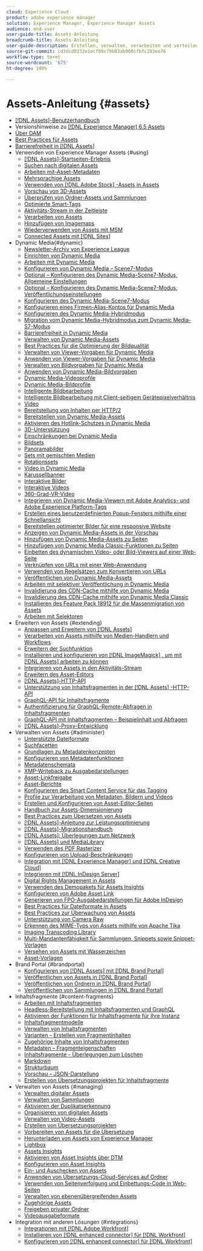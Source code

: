 ```yaml
---
cloud: Experience Cloud
product: adobe experience manager
solution: Experience Manager, Experience Manager Assets
audience: end-user
user-guide-title: Assets-Anleitung
breadcrumb-title: Assets-Anleitung
user-guide-description: Erstellen, verwalten, verarbeiten und verteilen Sie digitale Assets.
source-git-commit: cd3dcd0232e1ecf69c79b03ab960cfbfc283ee76
workflow-type: tm+mt
source-wordcount: '675'
ht-degree: 100%

---
```



# Assets-Anleitung {#assets}

+ [[!DNL Assets]-Benutzerhandbuch](home.md)
+ Versionshinweise zu [[!DNL Experience Manager]  6.5 Assets](https://experienceleague.adobe.com/docs/experience-manager-65/release-notes/assets.html?lang=de)
+ [Über DAM](assets.md)
+ [Best Practices für Assets](best-practices-for-assets.md)
+ [Barrierefreiheit in  [!DNL Assets]](accessibility.md)
+ Verwenden von Experience Manager Assets {#using}
   + [[!DNL Assets]-Startseiten-Erlebnis](assets-home-page.md)
   + [Suchen nach digitalen Assets](search-assets.md)
   + [Arbeiten mit-Asset-Metadaten](metadata.md)
   + [Mehrsprachige Assets](multilingual-assets.md)
   + [Verwenden von  [!DNL Adobe Stock] -Assets in Assets](aem-assets-adobe-stock.md)
   + [Vorschau von 3D-Assets](previewing-3d-assets.md)
   + [Überprüfen von Ordner-Assets und Sammlungen](bulk-approval.md)
   + [Optimierte Smart-Tags](enhanced-smart-tags.md)
   + [Aktivitäts-Stream in der Zeitleiste](activity-stream.md)
   + [Verarbeiten von Assets](assets-workflow.md)
   + [Hinzufügen von Imagemaps](image-maps.md)
   + [Wiederverwenden von Assets mit MSM](reuse-assets-using-msm.md)
   + [Connected Assets mit  [!DNL Sites]](use-assets-across-connected-assets-instances.md)
+ Dynamic Media{#dynamic}
   + [Newsletter-Archiv von Experience League](dynamic-media-newsletter.md)
   + [Einrichten von Dynamic Media](administering-dynamic-media.md)
   + [Arbeiten mit Dynamic Media](dynamic-media.md)
   + [Konfigurieren von Dynamic Media   – Scene7-Modus](config-dms7.md)
   + [Optional – Konfigurieren des Dynamic Media-Scene7-Modus, Allgemeine Einstellungen](dm-general-settings.md)
   + [Optional – Konfigurieren des Dynamic Media-Scene7-Modus, Veröffentlichungseinstellungen](dm-publish-settings.md)
   + [Konfigurieren des Dynamic Media-Scene7-Modus](troubleshoot-dms7.md)
   + [Konfigurieren eines Firmen-Alias-Kontos für Dynamic Media](dm-alias-account.md)
   + [Konfigurieren des Dynamic Media-Hybridmodus](config-dynamic.md)
   + [Migration vom Dynamic Media-Hybridmodus zum Dynamic Media-S7-Modus](migrate-from-hybrid-to-dms7.md)
   + [Barrierefreiheit in Dynamic Media](accessibility-dm.md)
   + [Verwalten von Dynamic Media-Assets](managing-assets.md)
   + [Best Practices für die Optimierung der Bildqualität](best-practices-for-optimizing-the-quality-of-your-images.md)
   + [Verwalten von Viewer-Vorgaben für Dynamic Media](managing-viewer-presets.md)
   + [Anwenden von Viewer-Vorgaben für Dynamic Media](viewer-presets.md)
   + [Verwalten von Bildvorgaben für Dynamic Media](managing-image-presets.md)
   + [Anwenden von Dynamic Media-Bildvorgaben](image-presets.md)
   + [Dynamic Media-Videoprofile](video-profiles.md)
   + [Dynamic Media-Bildprofile](image-profiles.md)
   + [Intelligente Bildbearbeitung](imaging-faq.md)
   + [Intelligente Bildbearbeitung mit Client-seitigem Gerätepixelverhältnis](client-side-dpr.md)
   + [Video ](s7-video.md)
   + [Bereitstellung von Inhalten per HTTP/2](http2.md)
   + [Bereitstellen von Dynamic Media-Assets](delivering-dynamic-media-assets.md)
   + [Aktivieren des Hotlink-Schutzes in Dynamic Media](hotlink-protection.md)
   + [3D-Unterstützung](/help/assets/assets-3d.md)
   + [Einschränkungen bei Dynamic Media](limitations.md)
   + [Bildsets](image-sets.md)
   + [Panoramabilder](panoramic-images.md)
   + [Sets mit gemischten Medien](mixed-media-sets.md)
   + [Rotationssets](spin-sets.md)
   + [Video    in Dynamic Media](video.md)
   + [Karussellbanner](carousel-banners.md)
   + [Interaktive Bilder](interactive-images.md)
   + [Interaktive Videos](interactive-videos.md)
   + [360-Grad-VR-Video](/help/assets/360-video.md)
   + [Integrieren von Dynamic Media-Viewern mit Adobe Analytics- und Adobe Experience Platform-Tags](/help/assets/tags.md)
   + [Erstellen eines benutzerdefinierten Popup-Fensters mithilfe einer Schnellansicht](custom-pop-ups.md)
   + [Bereitstellen optimierter Bilder für eine responsive Website](responsive-site.md)
   + [Anzeigen von Dynamic Media-Assets in der Vorschau](previewing-assets.md)
   + [Hinzufügen von Dynamic Media-Assets zu Seiten](adding-dynamic-media-assets-to-pages.md)
   + [Hinzufügen von Dynamic Media Classic-Funktionen zu Seiten](scene7.md)
   + [Einbetten des dynamischen Video- oder Bild-Viewers auf einer Web-Seite](embed-code.md)
   + [Verknüpfen von URLs mit einer Web-Anwendung](linking-urls-to-yourwebapplication.md)
   + [Verwenden von Regelsätzen zum Konvertieren von URLs](using-rulesets-to-transform-urls.md)
   + [Veröffentlichen von Dynamic Media-Assets](publishing-dynamicmedia-assets.md)
   + [Arbeiten mit selektiver Veröffentlichung in Dynamic Media](selective-publishing.md)
   + [Invalidierung des CDN-Cache mithilfe von Dynamic Media](invalidate-cdn-cache-dynamic-media.md)
   + [Invalidierung des CDN-Cache mithilfe von Dynamic Media Classic](invalidate-cdn-cache-dm-classic.md)
   + [Installieren des Feature Pack 18912 für die Massenmigration von Assets](bulk-ingest-migrate.md)
   + [Arbeiten mit Selektoren](working-with-selectors.md)
+ Erweitern von Assets {#extending}
   + [Anpassen und Erweitern von  [!DNL Assets]](extending-assets.md)
   + [Verarbeiten von Assets mithilfe von Medien-Handlern und Workflows](media-handlers.md)
   + [Erweitern der Suchfunktion](searchx.md)
   + [Installieren und konfigurieren von  [!DNL ImageMagick] , um mit  [!DNL Assets] arbeiten zu können](best-practices-for-imagemagick.md)
   + [Integrieren von Assets in den Aktivitäts-Stream](extending-activity-stream.md)
   + [Erweitern des Asset-Editors](asseteditorx.md)
   + [[!DNL Assets]-HTTP-API](mac-api-assets.md)
   + [Unterstützung von Inhaltsfragmenten in der  [!DNL Assets] -HTTP-API](assets-api-content-fragments.md)
   + [GraphQL-API für Inhaltsfragmente](content-fragments/graphql-api-content-fragments.md)
   + [Authentifizierung für GraphQL-Remote-Abfragen in Inhaltsfragmenten](content-fragments/graphql-authentication-content-fragments.md)
   + [GraphQL-API mit Inhaltsfragmenten – Beispielinhalt und Abfragen](/help/assets/content-fragments/content-fragments-graphql-samples.md)
   + [[!DNL Assets]-Proxy-Entwicklung](proxy.md)
+ Verwalten von Assets {#administer}
   + [Unterstützte Dateiformate](assets-formats.md)
   + [Suchfacetten](search-facets.md)
   + [Grundlagen zu Metadatenkonzepten](metadata-concepts.md)
   + [Konfigurieren von Metadatenfunktionen](metadata-config.md)
   + [Metadatenschemata](metadata-schemas.md)
   + [XMP-Writeback zu Ausgabedarstellungen](xmp-writeback.md)
   + [Asset-Linkfreigabe](link-sharing.md)
   + [Asset-Berichte](asset-reports.md)
   + [Konfigurieren des Smart Content Service für das Tagging](config-smart-tagging.md)
   + [Profile zur Verarbeitung von Metadaten, Bildern und Videos](processing-profiles.md)
   + [Erstellen und Konfigurieren von Asset-Editor-Seiten](assets-finder-editor.md)
   + [Handbuch zur Assets-Dimensionierung](assets-sizing-guide.md)
   + [Best Practices zum Übersetzen von Assets](best-practices-for-translating-assets-efficiently.md)
   + [[!DNL Assets]-Anleitung zur Leistungsoptimierung](performance-tuning-guidelines.md)
   + [[!DNL Assets]-Migrationshandbuch](assets-migration-guide.md)
   + [[!DNL Assets]: Überlegungen zum Netzwerk](assets-network-considerations.md)
   + [[!DNL Assets] und MediaLibrary](medialibrary.md)
   + [Verwenden des PDF Rasterizer](aem-pdf-rasterizer.md)
   + [Konfigurieren von Upload-Beschränkungen](configuring-asset-upload-restrictions.md)
   + [Integration mit [!DNL Experience Manager] und  [!DNL Creative Cloud] ](aem-cc-integration-best-practices.md)
   + [Integrieren mit  [!DNL InDesign Server]](indesign.md)
   + [Digital Rights Management in Assets](drm.md)
   + [Verwenden des Demopakets für Assets Insights](use-demo-package-for-asset-insights.md)
   + [Konfigurieren von Adobe Asset Link](configure-asset-link.md)
   + [Generieren von FPO-Ausgabedarstellungen für Adobe InDesign](configure-fpo-renditions.md)
   + [Best Practices für Dateiformate in Assets](assets-file-format-best-practices.md)
   + [Best Practices zur Überwachung von Assets](assets-monitoring-best-practices.md)
   + [Unterstützung von Camera Raw](camera-raw.md)
   + [Erkennen des MIME-Typs von Assets mithilfe von Apache Tika](detect-asset-mime-type-with-tika.md)
   + [Imaging Transcoding Library](imaging-transcoding-library.md)
   + [Multi-Mandantenfähigkeit für Sammlungen, Snippets sowie Snippet-Vorlagen](multi-tenancy.md)
   + [Versehen von Assets mit Wasserzeichen](watermarking.md)
   + [Asset-Vorlagen](asset-templates.md)
+ Brand Portal {#brandportal}
   + [Konfigurieren von [!DNL Assets] mit [!DNL Brand Portal]](configure-aem-assets-with-brand-portal.md)
   + [Veröffentlichen von Assets in  [!DNL Brand Portal]](brand-portal-publish-assets.md)
   + [Veröffentlichen von Ordnern in [!DNL Brand Portal]](brand-portal-publish-folder.md)
   + [Veröffentlichen von Sammlungen in [!DNL Brand Portal]](brand-portal-publish-collection.md)
+ Inhaltsfragmente {#content-fragments}
   + [Arbeiten mit Inhaltsfragmenten](content-fragments/content-fragments.md)
   + [Headless-Bereitstellung mit Inhaltsfragmenten und GraphQL](content-fragments/content-fragments-graphql.md)
   + [Aktivieren der Funktionen für Inhaltsfragmente für Ihre Instanz](content-fragments/content-fragments-configuration-browser.md)
   + [Inhaltsfragmentmodelle](content-fragments/content-fragments-models.md)
   + [Verwalten von Inhaltsfragmenten](content-fragments/content-fragments-managing.md)
   + [Varianten – Erstellen von Fragmentinhalten](content-fragments/content-fragments-variations.md)
   + [Zugehörige Inhalte von Inhaltsfragmenten](content-fragments/content-fragments-assoc-content.md)
   + [Metadaten – Fragmenteigenschaften](content-fragments/content-fragments-metadata.md)
   + [Inhaltsfragmente – Überlegungen zum Löschen](content-fragments/content-fragments-delete.md)
   + [Markdown](content-fragments/content-fragments-markdown.md)
   + [Strukturbaum](/help/assets/content-fragments/content-fragments-structure-tree.md)
   + [Vorschau – JSON-Darstellung](/help/assets/content-fragments/content-fragments-json-preview.md)
   + [Erstellen von Übersetzungsprojekten für Inhaltsfragmente](creating-translation-projects-for-content-fragments.md)
+ Verwalten von Assets {#managing}
   + [Verwalten digitaler Assets](manage-assets.md)
   + [Verwalten von Sammlungen](manage-collections.md)
   + [Aktivieren der Duplikatserkennung](duplicate-detection.md)
   + [Organisieren von digitalen Assets](organize-assets.md)
   + [Verwalten von Video-Assets](managing-video-assets.md)
   + [Erstellen von Übersetzungsprojekten](translation-projects.md)
   + [Vorbereiten von Assets für die Übersetzung](preparing-assets-for-translation.md)
   + [Herunterladen von Assets von Experience Manager](download-assets-from-aem.md)
   + [Lightbox](light-box.md)
   + [Assets Insights](asset-insights.md)
   + [Aktivieren von Asset Insights über DTM](use-dtm-for-asset-insights.md)
   + [Konfigurieren von Asset Insights](configure-asset-insights.md)
   + [Ein- und Auschecken von Assets](check-out-and-submit-assets.md)
   + [Anwenden von Übersetzungs-Cloud-Services auf Ordner](transition-cloud-services.md)
   + [Verwenden von Seitenverfolgung und Einbettungs-Code in Web-Seiten](use-page-tracker.md)
   + [Verwalten von ebenenübergreifenden Assets](managing-linked-subassets.md)
   + [Zugehörige Assets](related-assets.md)
   + [Freigeben privater Ordner](private-folder.md)
   + [Videoausgabeformate](video-renditions.md)
+ Integration mit anderen Lösungen {#integrations}
   + [Integrationen mit [!DNL Adobe Workfront]](workfront-integrations.md)
   + [Installieren von [!DNL enhanced connector] für [!DNL Workfront]](workfront-connector-install.md)
   + [Konfigurieren von [!DNL enhanced connector] für [!DNL Workfront]](workfront-connector-configure.md)
